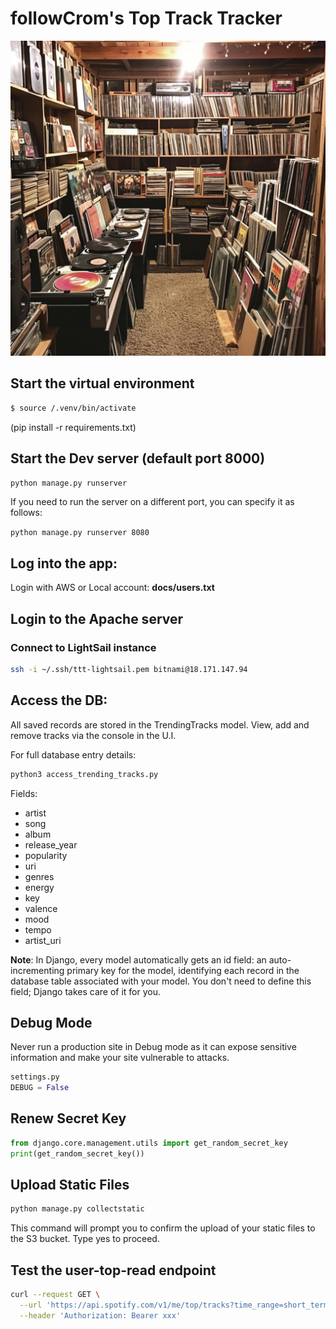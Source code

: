 # followCrom's Top Track Tracker

![Alt Text](readme_img.png)

## Start the virtual environment

```bash
$ source /.venv/bin/activate
```

(pip install -r requirements.txt)

## Start the Dev server (default port 8000)

`python manage.py runserver`

If you need to run the server on a different port, you can specify it as follows:

`python manage.py runserver 8080`

## Log into the app:

Login with AWS or Local account: **docs/users.txt**


## Login to the Apache server


### Connect to LightSail instance

```bash
ssh -i ~/.ssh/ttt-lightsail.pem bitnami@18.171.147.94
```

## Access the DB:

All saved records are stored in the TrendingTracks model. View, add and remove tracks via the console in the U.I.

For full database entry details:

```python
python3 access_trending_tracks.py
```

Fields:
  - artist
  - song
  - album
  - release_year
  - popularity
  - uri
  - genres
  - energy
  - key
  - valence
  - mood
  - tempo
  - artist_uri
        
**Note**: In Django, every model automatically gets an id field: an auto-incrementing primary key for the model, identifying each record in the database table associated with your model. You don't need to define this field; Django takes care of it for you.

## Debug Mode

Never run a production site in Debug mode as it can expose sensitive information and make your site vulnerable to attacks.

```python
settings.py
DEBUG = False
```

## Renew Secret Key

```python
from django.core.management.utils import get_random_secret_key
print(get_random_secret_key())
```


## Upload Static Files

```bash
python manage.py collectstatic
```

This command will prompt you to confirm the upload of your static files to the S3 bucket. Type yes to proceed.

## Test the user-top-read endpoint

```bash
curl --request GET \
  --url 'https://api.spotify.com/v1/me/top/tracks?time_range=short_term&offset=0' \
  --header 'Authorization: Bearer xxx'
```